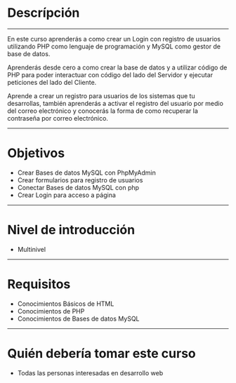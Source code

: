 # Descrípción 

***
En este curso aprenderás a como crear un Login con registro de usuarios utilizando PHP como lenguaje de programación y MySQL como gestor de base de datos.

Aprenderás desde cero a como crear la base de datos y a utilizar código de PHP para poder interactuar con código del lado del Servidor y ejecutar peticiones del lado del Cliente.

Aprende a crear un registro para usuarios de los sistemas que tu desarrollas, también aprenderás a activar el registro del usuario por medio del correo electrónico y conocerás la forma de como recuperar la contraseña por correo electrónico.

***
# Objetivos 
  - Crear Bases de datos MySQL con PhpMyAdmin
  - Crear formularios para registro de usuarios
  - Conectar Bases de datos MySQL con php
  - Crear Login para acceso a página

***
# Nivel de introducción 
  - Multinivel

***
# Requisitos
  - Conocimientos Básicos de HTML
  - Conocimientos de PHP
  - Conocimientos de Bases de datos MySQL

***
# Quién debería tomar este curso 
  - Todas las personas interesadas en desarrollo web

